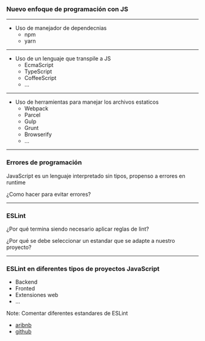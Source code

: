### Nuevo enfoque de programación con JS

----

- Uso de manejador de dependecnias
  - npm
  - yarn

----

- Uso de un lenguaje que transpile a JS
  - EcmaScript
  - TypeScript
  - CoffeeScript
  - ...

----

- Uso de herramientas para manejar los archivos estaticos
  - Webpack
  - Parcel
  - Gulp
  - Grunt
  - Browserify
  - ...

----

### Errores de programación

JavaScript es un lenguaje interpretado sin tipos, propenso a errores en runtime

¿Como hacer para evitar errores?

----

### ESLint

¿Por qué termina siendo necesario aplicar reglas de lint?

¿Por qué se debe seleccionar un estandar que se adapte a nuestro proyecto?

----

### ESLint en diferentes tipos de proyectos JavaScript

- Backend
- Fronted
- Extensiones web
- ...

Note: Comentar diferentes estandares de ESLint

- [aribnb](https://github.com/airbnb/javascript)
- [github](https://github.com/search?q=JavaScript+Style+Guide)